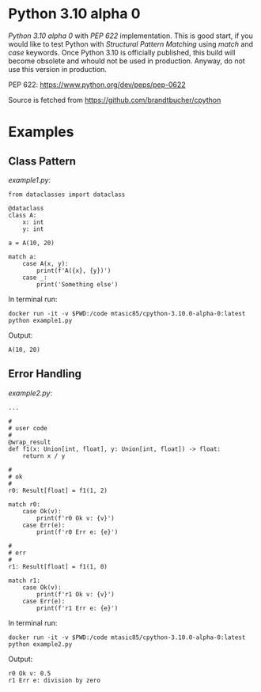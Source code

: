 # Python 3.10 alpha 0

*Python 3.10 alpha 0* with *PEP 622* implementation. This is good start, if you would like to test Python with *Structural Pattern Matching* using *match* and *case* keywords. Once Python 3.10 is officially published, this build will become obsolete and whould not be used in production. Anyway, do not use this version in production.

PEP 622: https://www.python.org/dev/peps/pep-0622

Source is fetched from https://github.com/brandtbucher/cpython


# Examples

## Class Pattern

*example1.py*:
```
from dataclasses import dataclass

@dataclass
class A:
    x: int
    y: int

a = A(10, 20)

match a:
    case A(x, y):
        print(f'A({x}, {y})')
    case _:
        print('Something else')
```

In terminal run:
```
docker run -it -v $PWD:/code mtasic85/cpython-3.10.0-alpha-0:latest python example1.py
```

Output:
```
A(10, 20)
```


## Error Handling 

*example2.py*:
```
...

#
# user code
#
@wrap_result
def f1(x: Union[int, float], y: Union[int, float]) -> float:
    return x / y

#
# ok
#
r0: Result[float] = f1(1, 2)

match r0:
    case Ok(v):
        print(f'r0 Ok v: {v}')
    case Err(e):
        print(f'r0 Err e: {e}')

#
# err
#
r1: Result[float] = f1(1, 0)

match r1:
    case Ok(v):
        print(f'r1 Ok v: {v}')
    case Err(e):
        print(f'r1 Err e: {e}')
```

In terminal run:
```
docker run -it -v $PWD:/code mtasic85/cpython-3.10.0-alpha-0:latest python example2.py
```

Output:
```
r0 Ok v: 0.5
r1 Err e: division by zero
```
